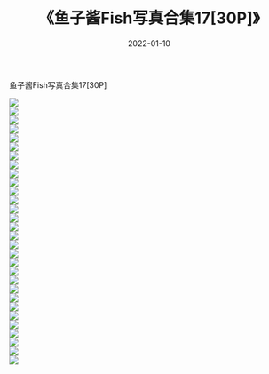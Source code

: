 ﻿---
layout: post
title:  《鱼子酱Fish写真合集17[30P]》
date:   2022-01-10
img: http://pic.660000.xyz/1:/性感/2022/鱼子酱Fish写真合集17[30P]/000.jpg
categories: [美女, 清纯, 唯美]
---

鱼子酱Fish写真合集17[30P]

  ![](http://pic.660000.xyz/1:/性感/2022/鱼子酱Fish写真合集17[30P]/001.jpg) <br> ![](http://pic.660000.xyz/1:/性感/2022/鱼子酱Fish写真合集17[30P]/002.jpg) <br> ![](http://pic.660000.xyz/1:/性感/2022/鱼子酱Fish写真合集17[30P]/003.jpg) <br> ![](http://pic.660000.xyz/1:/性感/2022/鱼子酱Fish写真合集17[30P]/004.jpg) <br> ![](http://pic.660000.xyz/1:/性感/2022/鱼子酱Fish写真合集17[30P]/005.jpg) <br> ![](http://pic.660000.xyz/1:/性感/2022/鱼子酱Fish写真合集17[30P]/006.jpg) <br> ![](http://pic.660000.xyz/1:/性感/2022/鱼子酱Fish写真合集17[30P]/007.jpg) <br> ![](http://pic.660000.xyz/1:/性感/2022/鱼子酱Fish写真合集17[30P]/008.jpg) <br> ![](http://pic.660000.xyz/1:/性感/2022/鱼子酱Fish写真合集17[30P]/009.jpg) <br> ![](http://pic.660000.xyz/1:/性感/2022/鱼子酱Fish写真合集17[30P]/010.jpg) <br> ![](http://pic.660000.xyz/1:/性感/2022/鱼子酱Fish写真合集17[30P]/011.jpg) <br> ![](http://pic.660000.xyz/1:/性感/2022/鱼子酱Fish写真合集17[30P]/012.jpg) <br> ![](http://pic.660000.xyz/1:/性感/2022/鱼子酱Fish写真合集17[30P]/013.jpg) <br> ![](http://pic.660000.xyz/1:/性感/2022/鱼子酱Fish写真合集17[30P]/014.jpg) <br> ![](http://pic.660000.xyz/1:/性感/2022/鱼子酱Fish写真合集17[30P]/015.jpg) <br> ![](http://pic.660000.xyz/1:/性感/2022/鱼子酱Fish写真合集17[30P]/016.jpg) <br> ![](http://pic.660000.xyz/1:/性感/2022/鱼子酱Fish写真合集17[30P]/017.jpg) <br> ![](http://pic.660000.xyz/1:/性感/2022/鱼子酱Fish写真合集17[30P]/018.jpg) <br> ![](http://pic.660000.xyz/1:/性感/2022/鱼子酱Fish写真合集17[30P]/019.jpg) <br> ![](http://pic.660000.xyz/1:/性感/2022/鱼子酱Fish写真合集17[30P]/020.jpg) <br> ![](http://pic.660000.xyz/1:/性感/2022/鱼子酱Fish写真合集17[30P]/021.jpg) <br> ![](http://pic.660000.xyz/1:/性感/2022/鱼子酱Fish写真合集17[30P]/022.jpg) <br> ![](http://pic.660000.xyz/1:/性感/2022/鱼子酱Fish写真合集17[30P]/023.jpg) <br> ![](http://pic.660000.xyz/1:/性感/2022/鱼子酱Fish写真合集17[30P]/024.jpg) <br> ![](http://pic.660000.xyz/1:/性感/2022/鱼子酱Fish写真合集17[30P]/025.jpg) <br> ![](http://pic.660000.xyz/1:/性感/2022/鱼子酱Fish写真合集17[30P]/026.jpg) <br> ![](http://pic.660000.xyz/1:/性感/2022/鱼子酱Fish写真合集17[30P]/027.jpg) <br> ![](http://pic.660000.xyz/1:/性感/2022/鱼子酱Fish写真合集17[30P]/028.jpg) <br> ![](http://pic.660000.xyz/1:/性感/2022/鱼子酱Fish写真合集17[30P]/029.jpg) <br> ![](http://pic.660000.xyz/1:/性感/2022/鱼子酱Fish写真合集17[30P]/030.jpg) <br>